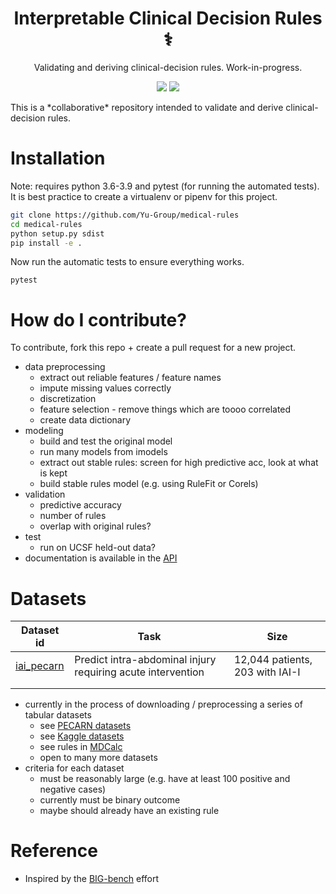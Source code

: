 <h1 align="center">Interpretable Clinical Decision Rules ⚕️ </h1>
<p align="center"> Validating and deriving clinical-decision rules. Work-in-progress.
</p>

<p align="center">
  <img src="https://img.shields.io/badge/license-mit-blue.svg">
  <img src="https://img.shields.io/badge/python-3.6--3.9-blue">
 </p>  
This is a *collaborative* repository intended to validate and derive clinical-decision rules. 





# Installation

Note: requires python 3.6-3.9 and pytest (for running the automated tests). 
It is best practice to create a virtualenv or pipenv for this project.

```bash
git clone https://github.com/Yu-Group/medical-rules
cd medical-rules
python setup.py sdist
pip install -e .
```

Now run the automatic tests to ensure everything works.

```
pytest
```



# How do I contribute?

To contribute, fork this repo + create a pull request for a new project.


- data preprocessing
	- extract out reliable features / feature names
	- impute missing values correctly
	- discretization
	- feature selection - remove things which are toooo correlated
	- create data dictionary
- modeling
	- build and test the original model
	- run many models from imodels
	- extract out stable rules: screen for high predictive acc, look at what is kept
	- build stable rules model (e.g. using RuleFit or Corels)
- validation
	- predictive accuracy
	- number of rules
	- overlap with original rules?
- test
	- run on UCSF held-out data?
- documentation is available in the [API](yu-group.github.io/medical-rules/)


# Datasets

| Dataset id | Task                                                        | Size                            |
| ---------- | ----------------------------------------------------------- | ------------------------------- |
| [iai_pecarn](projects/iai_pecarn) | Predict intra-abdominal injury requiring acute intervention | 12,044 patients, 203 with IAI-I |
|            |                                                             |                                 |
|            |                                                             |                                 |



- currently in the process of downloading / preprocessing a series of tabular datasets
  - see [PECARN datasets](https://pecarn.org/datasets/)
  - see [Kaggle datasets](https://www.kaggle.com/search?q=healthcare+tag%3A%22healthcare%22)
  - see rules in [MDCalc](https://www.mdcalc.com/)
  - open to many more datasets
- criteria for each dataset
  - must be reasonably large (e.g. have at least 100 positive and negative cases)
  - currently must be binary outcome
  - maybe should already have an existing rule

# Reference

- Inspired by the [BIG-bench](https://github.com/google/BIG-bench) effort